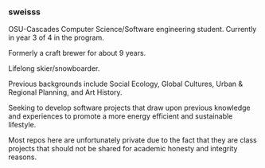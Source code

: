 ### sweisss


OSU-Cascades Computer Science/Software engineering student. Currently in year 3 of 4 in the program.

Formerly a craft brewer for about 9 years. 

Lifelong skier/snowboarder. 

Previous backgrounds include Social Ecology, Global Cultures, Urban & Regional Planning, and Art History. 

Seeking to develop software projects that draw upon previous knowledge and experiences to promote a more energy efficient and sustainable lifestyle.

Most repos here are unfortunately private due to the fact that they are class projects that should not be shared for academic honesty and integrity reasons. 

